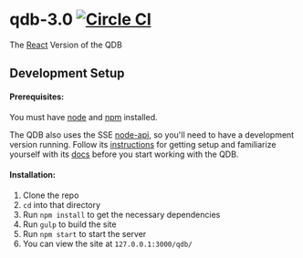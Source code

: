 # qdb-3.0  [![Circle CI](https://circleci.com/gh/rit-sse/qdb-3.0/tree/master.svg?style=svg)](https://circleci.com/gh/rit-sse/qdb-3.0/tree/master)
The [React](http://facebook.github.io/react/) Version of the QDB

## Development Setup

#### Prerequisites:
You must have [node](https://nodejs.org/en/download/) and [npm](https://www.npmjs.com/) installed.

The QDB also uses the SSE [node-api](https://github.com/rit-sse/node-api), so you'll need to have a development version running. Follow its [instructions](https://github.com/rit-sse/node-api/blob/master/README.md) for getting setup and familiarize yourself with its [docs](http://docs.sse.apiary.io/) before you start working with the QDB.

#### Installation:

1. Clone the repo
2. `cd` into that directory
3. Run `npm install` to get the necessary dependencies
4. Run `gulp` to build the site
5. Run `npm start` to start the server
6. You can view the site at `127.0.0.1:3000/qdb/`
